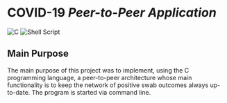 # COVID-19 _Peer-to-Peer Application_

![C](https://img.shields.io/badge/c-%2300599C.svg?style=for-the-badge&logo=c&logoColor=white) ![Shell Script](https://img.shields.io/badge/shell_script-%23121011.svg?style=for-the-badge&logo=gnu-bash&logoColor=white)

## Main Purpose

The main purpose of this project was to implement, using the C programming language, 
a peer-to-peer architecture whose main functionality is to keep the network of positive swab outcomes always up-to-date. 
The program is started via command line.
